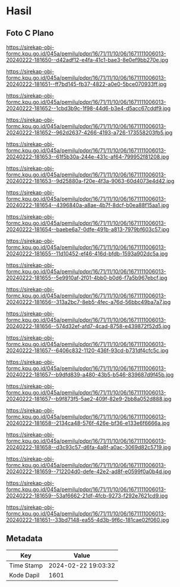 # Hasil

## Foto C Plano

https://sirekap-obj-formc.kpu.go.id/045a/pemilu/pdpr/16/71/11/10/06/1671111006013-20240222-181650--d42adf12-e4fa-41c1-bae3-8e0ef9bb270e.jpg

https://sirekap-obj-formc.kpu.go.id/045a/pemilu/pdpr/16/71/11/10/06/1671111006013-20240222-181651--ff7bd145-fb37-4822-a0e0-5bce070933ff.jpg

https://sirekap-obj-formc.kpu.go.id/045a/pemilu/pdpr/16/71/11/10/06/1671111006013-20240222-181652--1cbd3b9c-1f98-44d6-b3e4-d5acc67cddf9.jpg

https://sirekap-obj-formc.kpu.go.id/045a/pemilu/pdpr/16/71/11/10/06/1671111006013-20240222-181652--962d2637-4266-4193-a726-173558203fb5.jpg

https://sirekap-obj-formc.kpu.go.id/045a/pemilu/pdpr/16/71/11/10/06/1671111006013-20240222-181653--61f5b30a-244e-431c-af64-799952f81208.jpg

https://sirekap-obj-formc.kpu.go.id/045a/pemilu/pdpr/16/71/11/10/06/1671111006013-20240222-181653--9d25880a-f20e-4f3a-9063-60d4073e4d42.jpg

https://sirekap-obj-formc.kpu.go.id/045a/pemilu/pdpr/16/71/11/10/06/1671111006013-20240222-181654--4396840a-a8ae-4b7f-8dcf-b0ea88f15aa1.jpg

https://sirekap-obj-formc.kpu.go.id/045a/pemilu/pdpr/16/71/11/10/06/1671111006013-20240222-181654--baebe6a7-0dfe-491b-a813-7979bf603c57.jpg

https://sirekap-obj-formc.kpu.go.id/045a/pemilu/pdpr/16/71/11/10/06/1671111006013-20240222-181655--11d10452-ef46-416d-bfdb-1593a902dc5a.jpg

https://sirekap-obj-formc.kpu.go.id/045a/pemilu/pdpr/16/71/11/10/06/1671111006013-20240222-181655--5e9910af-2f01-4bb0-b0d6-f7a5b967ebcf.jpg

https://sirekap-obj-formc.kpu.go.id/045a/pemilu/pdpr/16/71/11/10/06/1671111006013-20240222-181656--313a2bc7-8eb5-4fec-a76d-56bbc49ba7a7.jpg

https://sirekap-obj-formc.kpu.go.id/045a/pemilu/pdpr/16/71/11/10/06/1671111006013-20240222-181656--574d32ef-afd7-4cad-8758-e439872f52d5.jpg

https://sirekap-obj-formc.kpu.go.id/045a/pemilu/pdpr/16/71/11/10/06/1671111006013-20240222-181657--6406c832-1120-436f-93cd-b731df4cfc5c.jpg

https://sirekap-obj-formc.kpu.go.id/045a/pemilu/pdpr/16/71/11/10/06/1671111006013-20240222-181657--b9dfd839-a480-43b5-b546-839687d9f45b.jpg

https://sirekap-obj-formc.kpu.go.id/045a/pemilu/pdpr/16/71/11/10/06/1671111006013-20240222-181657--b9f873f5-5ae2-409f-82e9-2bb8a052d888.jpg

https://sirekap-obj-formc.kpu.go.id/045a/pemilu/pdpr/16/71/11/10/06/1671111006013-20240222-181658--2134ca48-576f-426e-bf36-e133e6f6666a.jpg

https://sirekap-obj-formc.kpu.go.id/045a/pemilu/pdpr/16/71/11/10/06/1671111006013-20240222-181658--d3c93c57-d6fa-4a8f-a0ac-3069d82c5719.jpg

https://sirekap-obj-formc.kpu.go.id/045a/pemilu/pdpr/16/71/11/10/06/1671111006013-20240222-181659--712204d0-defe-42e2-ad8f-e0599f0a0b4d.jpg

https://sirekap-obj-formc.kpu.go.id/045a/pemilu/pdpr/16/71/11/10/06/1671111006013-20240222-181659--53af6662-21df-4fcb-9273-f292e7621cd9.jpg

https://sirekap-obj-formc.kpu.go.id/045a/pemilu/pdpr/16/71/11/10/06/1671111006013-20240222-181651--33bd7148-ea55-4d3b-9f6c-181cae02f060.jpg


## Metadata

| Key        | Value               |
| ---------- | ------------------- |
| Time Stamp | 2024-02-22 19:03:32 |
| Kode Dapil | 1601                |



